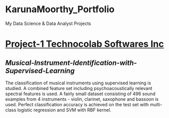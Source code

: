 # KarunaMoorthy_Portfolio
My Data Science &amp; Data Analyst Projects

# [Project-1 Technocolab Softwares Inc](https://github.com/karunamoorthyS/Musical-Instrument-Identification-with-Supervised-Learning.git)

## *Musical-Instrument-Identification-with-Supervised-Learning*

The classification of musical instruments using supervised learning is studied. A combined feature set including psychoacoustically relevant spectral features is used. A fairly small dataset consisting of 496 sound examples from 4 instruments - violin, clarinet, saxophone and bassoon is used. Perfect classification accuracy is achieved on the test set with multi-class logistic regression and SVM with RBF kernel.
